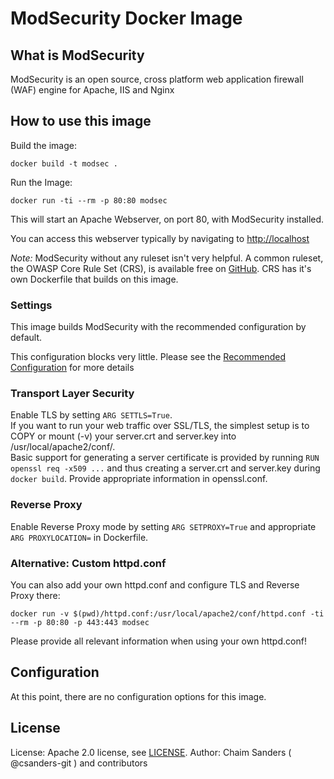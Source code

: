 # ModSecurity Docker Image

[hub]: https://hub.docker.com/r/owasp/modsecurity

## What is ModSecurity

ModSecurity is an open source,
cross platform
web application firewall (WAF) engine
for Apache, IIS and Nginx

## How to use this image

Build the image:

```
docker build -t modsec .
```

Run the Image:

```
docker run -ti --rm -p 80:80 modsec
```

This will start an Apache Webserver,
on port 80,
with ModSecurity installed.

You can access this webserver typically by
navigating to [http://localhost](http://localhost)

*Note:* ModSecurity without any ruleset isn't very helpful.
A common ruleset,
the OWASP Core Rule Set (CRS),
is available free on [GitHub](https://github.com/SpiderLabs/owasp-modsecurity-crs/).
CRS has it's own Dockerfile that builds on this image.

### Settings

This image builds ModSecurity
with the recommended configuration by default.

This configuration blocks very little.
Please see the [Recommended Configuration](https://github.com/SpiderLabs/ModSecurity/blob/v2/master/modsecurity.conf-recommended)
for more details

### Transport Layer Security

Enable TLS by setting `ARG SETTLS=True`.  
If you want to run your web traffic over SSL/TLS, the simplest setup is to COPY or mount (-v) your server.crt and server.key into /usr/local/apache2/conf/.  
Basic support for generating a server certificate is provided by running `RUN openssl req -x509 ...` and thus creating a server.crt and server.key during `docker build`. Provide appropriate information in openssl.conf.

### Reverse Proxy

Enable Reverse Proxy mode by setting `ARG SETPROXY=True` and appropriate `ARG PROXYLOCATION=` in Dockerfile.  

### Alternative: Custom httpd.conf

You can also add your own httpd.conf and configure TLS and Reverse Proxy there:

```
docker run -v $(pwd)/httpd.conf:/usr/local/apache2/conf/httpd.conf -ti --rm -p 80:80 -p 443:443 modsec
```

Please provide all relevant information when using your own httpd.conf!

## Configuration

At this point,
there are no configuration options
for this image.

## License

License: Apache 2.0 license, see [LICENSE](LICENSE).
Author: Chaim Sanders ( @csanders-git ) and contributors
